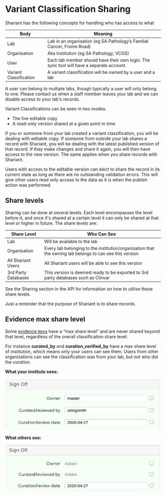 # Variant Classification Sharing

Shariant has the following concepts for handling who has access to what

|Body|Meaning|
|----|-------|
|Lab|Lab in an organisation (eg SA Pathology’s Familial Cancer, Frome Road) |
|Organisation|Aka Institution (eg SA Pathology, VCGS) |
|User|Each lab member should have their own login. The sync tool will have a separate account. |
|Variant Classification|A variant classification will be owned by a user and a lab |

A user can belong to multiple labs, though typically a user will only belong to one. Please contact us when a staff member leaves your lab and we can disable access to your lab's records.

Variant Classifications can be seen in two modes.

* The live editable copy
* A read-only version shared at a given point in time

If you or someone from your lab created a variant classification, you will be dealing with editable copy.
If someone from outside your lab shares a record with Shariant, you will be dealing with the latest published version of that record. If they make changes and share it again, you will then have access to the new version. The same applies when you share records with Shariant.

Users with access to the editable version can elect to share the record in its current state as long as there are no outstanding validation errors. This will give other users read only access to the data as it is when the publish action was performed.

## Share levels

Sharing can be done at several levels. Each level encompasses the level before it, and once it's shared at a certain level it can only be shared at that level or higher in future. The share levels are:

|Share Level|Who Can See|
|-----------|-----------|
|Lab|Will be available to the lab|
|Organisation|Every lab belonging to the institution/organisation that the owning lab belongs to can see this version|
|All Shariant Users|All Shariant users will be able to see this version|
|3rd Party Databases|This version is deemed ready to be exported to 3rd party databases such as Clinvar|

See the Sharing section in the API for information on how to utilise these share levels.

Just a reminder that the purpose of Shariant is to share records.

## Evidence max share level

Some [evidence keys](../evidence_keys/overview.md) have a “max share level” and are never shared beyond that level, regardless of the overall classification share level.

For instance __curated_by__ and __curation_verified_by__ have a max share level of institution, which means only your users can see them. Users from other organizations can see the classification was from your lab, but not who did the curation.

**What your institute sees:**

![](../../site/images/classification_group.png)

**What others see:**

![](../../site/images/classification_shared.png)
